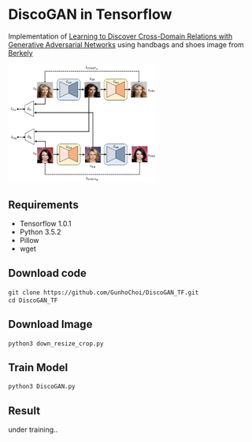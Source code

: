 # DiscoGAN in Tensorflow

Implementation of [Learning to Discover Cross-Domain Relations with Generative Adversarial Networks](https://arxiv.org/abs/1703.05192) using handbags and shoes image from [Berkely](https://people.eecs.berkeley.edu/~tinghuiz/projects/pix2pix/datasets)

<img src="./image/discogan.jpg" width="60%">

## Requirements

- Tensorflow 1.0.1
- Python 3.5.2
- Pillow
- wget

## Download code
~~~~
git clone https://github.com/GunhoChoi/DiscoGAN_TF.git
cd DiscoGAN_TF
~~~~~

## Download Image
~~~
python3 down_resize_crop.py
~~~
## Train Model
~~~
python3 DiscoGAN.py
~~~
## Result

 under training..
